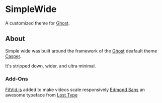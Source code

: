 # SimpleWide

A customized theme for [Ghost](http://github.com/tryghost/ghost/).

## About

Simple wide was built around the framework of the [Ghost](http://github.com/tryghost/ghost/) deafault theme [Casper](http://github.com/tryghost/ghost/).

It's stripped down, wider, and ultra minimal.

### Add-Ons
[FitVid.js](http://fitvidsjs.com) added to make videos scale responsively
[Edmond Sans](http://www.losttype.com/edmondsans/) an awesome typeface from [Lost Type](http://losttype.com)
